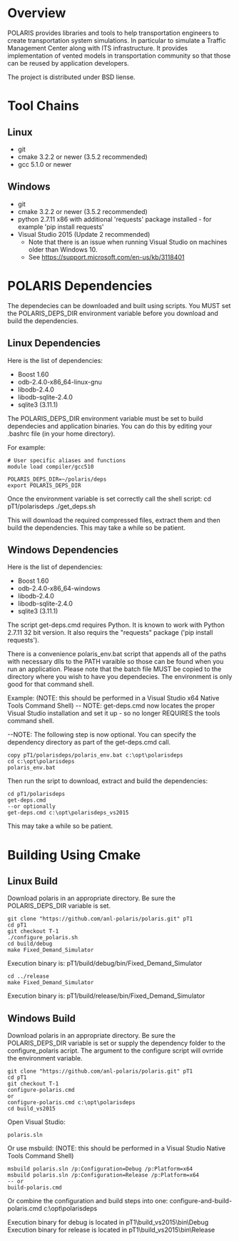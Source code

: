 Overview
=========
POLARIS provides libraries and tools to help transportation 
engineers to create transportation system simulations. 
In particular to simulate a Traffic Management 
Center along with ITS infrastructure. 
It provides implementation of vented models 
in transportation community so that those 
can be reused by application developers.

The project is distributed under BSD liense.

Tool Chains
===========

Linux
-----
* git
* cmake 3.2.2 or newer (3.5.2 recommended)
* gcc 5.1.0 or newer

Windows
-------
* git
* cmake 3.2.2 or newer (3.5.2 recommended)
* python 2.7.11 x86 with additional 'requests' package installed - for example 'pip install requests'
* Visual Studio 2015 (Update 2 recommended)
	- Note that there is an issue when running Visual Studio on machines older than Windows 10.
	- See https://support.microsoft.com/en-us/kb/3118401

POLARIS Dependencies
====================
The dependecies can be downloaded and built using scripts. You MUST set the POLARIS_DEPS_DIR environment variable before you download and build the dependencies.

Linux Dependencies
------------------
Here is the list of dependencies:
* Boost 1.60
* odb-2.4.0-x86_64-linux-gnu
* libodb-2.4.0
* libodb-sqlite-2.4.0
* sqlite3 (3.11.1)

The POLARIS_DEPS_DIR environment variable must be set to build dependecies and application binaries. You can do this by editing your .bashrc file (in your home directory).

For example:

	# User specific aliases and functions
	module load compiler/gcc510

	POLARIS_DEPS_DIR=~/polaris/deps
	export POLARIS_DEPS_DIR
	
Once the environment variable is set correctly call the shell script:
	cd pT1/polarisdeps
	./get_deps.sh
	
This will download the required compressed files, extract them and then build the dependencies. This may take a while so be patient.

Windows Dependencies
--------------------
Here is the list of dependencies:
* Boost 1.60
* odb-2.4.0-x86_64-windows
* libodb-2.4.0
* libodb-sqlite-2.4.0
* sqlite3 (3.11.1)

The script get-deps.cmd requires Python. It is known to work with Python 2.7.11 32 bit version. It also requirs the "requests" package ('pip install requests').

There is a convenience polaris_env.bat script that appends all of the paths with necessary dlls to the PATH varaible so those can be found when you run an application. Please note that the batch file MUST be copied to 
the directory where you wish to have you dependecies. The environment is only good for that command shell.

Example: (NOTE: this should be performed in a Visual Studio x64 Native Tools Command Shell)
-- NOTE:
	get-deps.cmd now locates the proper Visual Studio installation and set it up - so no longer REQUIRES the tools command shell.

--NOTE:
	The following step is now optional. You can specify the dependency directory as part of the get-deps.cmd call.
	
	copy pT1/polarisdeps/polaris_env.bat c:\opt\polarisdeps
	cd c:\opt\polarisdeps
	polaris_env.bat
	
Then run the sript to download, extract and build the dependencies:

	cd pT1/polarisdeps
	get-deps.cmd
	--or optionally
	get-deps.cmd c:\opt\polarisdeps_vs2015
	
This may take a while so be patient.

Building Using Cmake
====================

Linux Build
-----------
Download polaris in an appropriate directory. Be sure the POLARIS_DEPS_DIR variable is set.

	git clone "https://github.com/anl-polaris/polaris.git" pT1
	cd pT1
	git checkout T-1
	./configure_polaris.sh
	cd build/debug
	make Fixed_Demand_Simulator

Execution binary is: pT1/build/debug/bin/Fixed_Demand_Simulator

	cd ../release
	make Fixed_Demand_Simulator
	
Execution binary is: pT1/build/release/bin/Fixed_Demand_Simulator


Windows Build
-------------
Download polaris in an appropriate directory. Be sure the POLARIS_DEPS_DIR variable is set or supply the dependency folder to the configure_polaris acript.
The argument to the configure script will ovrride the environment variable.

	git clone "https://github.com/anl-polaris/polaris.git" pT1
	cd pT1
	git checkout T-1
	configure-polaris.cmd 
	or
	configure-polaris.cmd c:\opt\polarisdeps
	cd build_vs2015

Open Visual Studio:

	polaris.sln
	
Or use msbuild: (NOTE: this should be performed in a Visual Studio Native Tools Command Shell)

	msbuild polaris.sln /p:Configuration=Debug /p:Platform=x64
	msbuild polaris.sln /p:Configuration=Release /p:Platform=x64
	-- or
	build-polaris.cmd
	
Or combine the configuration and build steps into one:
	configure-and-build-polaris.cmd c:\opt\polarisdeps
	
Execution binary for debug is located in pT1\build_vs2015\bin\Debug
Execution binary for release is located in pT1\build_vs2015\bin\Release




